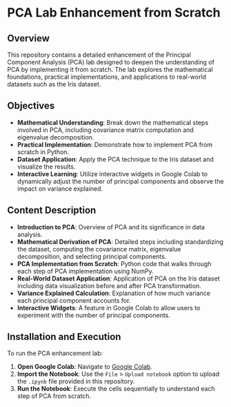 # PCA Lab Enhancement from Scratch

## Overview

This repository contains a detailed enhancement of the Principal Component Analysis (PCA) lab designed to deepen the understanding of PCA by implementing it from scratch. The lab explores the mathematical foundations, practical implementations, and applications to real-world datasets such as the Iris dataset.

## Objectives

- **Mathematical Understanding**: Break down the mathematical steps involved in PCA, including covariance matrix computation and eigenvalue decomposition.
- **Practical Implementation**: Demonstrate how to implement PCA from scratch in Python.
- **Dataset Application**: Apply the PCA technique to the Iris dataset and visualize the results.
- **Interactive Learning**: Utilize interactive widgets in Google Colab to dynamically adjust the number of principal components and observe the impact on variance explained.

## Content Description

- **Introduction to PCA**: Overview of PCA and its significance in data analysis.
- **Mathematical Derivation of PCA**: Detailed steps including standardizing the dataset, computing the covariance matrix, eigenvalue decomposition, and selecting principal components.
- **PCA Implementation from Scratch**: Python code that walks through each step of PCA implementation using NumPy.
- **Real-World Dataset Application**: Application of PCA on the Iris dataset including data visualization before and after PCA transformation.
- **Variance Explained Calculation**: Explanation of how much variance each principal component accounts for.
- **Interactive Widgets**: A feature in Google Colab to allow users to experiment with the number of principal components.

## Installation and Execution

To run the PCA enhancement lab:

1. **Open Google Colab**: Navigate to [Google Colab](https://colab.research.google.com/).
2. **Import the Notebook**: Use the `File` > `Upload notebook` option to upload the `.ipynb` file provided in this repository.
3. **Run the Notebook**: Execute the cells sequentially to understand each step of PCA from scratch.

